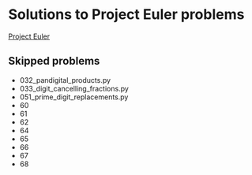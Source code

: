 # Solutions to Project Euler problems

[Project Euler](https://projecteuler.net/archives)

## Skipped problems

- 032_pandigital_products.py
- 033_digit_cancelling_fractions.py
- 051_prime_digit_replacements.py
- 60
- 61
- 62
- 64
- 65
- 66
- 67
- 68
